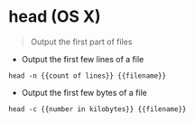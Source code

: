 # head (OS X)

> Output the first part of files

- Output the first few lines of a file

`head -n {{count of lines}} {{filename}}`

- Output the first few bytes of a file

`head -c {{number in kilobytes}} {{filename}}`
